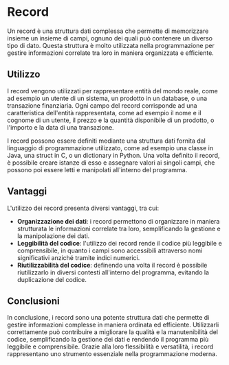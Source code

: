 # Record

Un record è una struttura dati complessa che permette di memorizzare insieme un insieme di campi, ognuno dei quali può contenere un diverso tipo di dato. Questa struttura è molto utilizzata nella programmazione per gestire informazioni correlate tra loro in maniera organizzata e efficiente.

## Utilizzo

I record vengono utilizzati per rappresentare entità del mondo reale, come ad esempio un utente di un sistema, un prodotto in un database, o una transazione finanziaria. Ogni campo del record corrisponde ad una caratteristica dell'entità rappresentata, come ad esempio il nome e il cognome di un utente, il prezzo e la quantità disponibile di un prodotto, o l'importo e la data di una transazione.

I record possono essere definiti mediante una struttura dati fornita dal linguaggio di programmazione utilizzato, come ad esempio una classe in Java, una struct in C, o un dictionary in Python. Una volta definito il record, è possibile creare istanze di esso e assegnare valori ai singoli campi, che possono poi essere letti e manipolati all'interno del programma.

## Vantaggi

L'utilizzo dei record presenta diversi vantaggi, tra cui:

- **Organizzazione dei dati**: i record permettono di organizzare in maniera strutturata le informazioni correlate tra loro, semplificando la gestione e la manipolazione dei dati.
- **Leggibilità del codice**: l'utilizzo dei record rende il codice più leggibile e comprensibile, in quanto i campi sono accessibili attraverso nomi significativi anziché tramite indici numerici.
- **Riutilizzabilità del codice**: definendo una volta il record è possibile riutilizzarlo in diversi contesti all'interno del programma, evitando la duplicazione del codice.

## Conclusioni

In conclusione, i record sono una potente struttura dati che permette di gestire informazioni complesse in maniera ordinata ed efficiente. Utilizzarli correttamente può contribuire a migliorare la qualità e la manutenibilità del codice, semplificando la gestione dei dati e rendendo il programma più leggibile e comprensibile. Grazie alla loro flessibilità e versatilità, i record rappresentano uno strumento essenziale nella programmazione moderna.